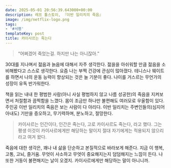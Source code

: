 ```yaml
---
date: 2025-05-01 20:56:39.643000+00:00
description: 레프 톨스토이, 『이반 일리치의 죽음』
image: /img/netflix-logo.png
tags:
- '#서평'
templateKey: post
title: 카이사르는 죽는다
---
```


> “어쩌겠어 죽었는걸. 하지만 나는 아니잖아.”

30대를 지나며서 젊음과 늙음에 대해서 자주 생각한다. 젊을을 아쉬워할 만큼 젊음을 소비해봤다고 스스로 생각한다. 요즘 나는 부쩍 건강에 관심이 많아졌다. 테니스나 웨이트를 하면서 나의 운동 능력이 향상되는 것은 늘 기분이 좋다. 나이를 거스르는 무언가의 성장이 유독 반가워한다.

책을 읽는 내내 한 평범한 사람(아니 사실 평범하지 않고 나름 성공한)의 죽음을 지켜보면서 처절함과 끔찍함을 느꼈다. 몸이 조금만 하나만 불편해도 여러모로 우울함이 있다. 주인공 이반 일리치의 죽음은 보는 사람이 다 아리다. 이반 일리치는 주변인들의(심지어 아내도) 기만을 증오하고, 무기력하며, 분노하고, 절망한다.

> 카이사르는 인간이다, 인간은 죽는다, 고로 카이사르도 죽는다, 라고 했다. 그는 평생 이것이 카이사르에게만 해당하는 말이지 절대 자기에게는 적용되지 않으리라고 여겨 왔다.

죽음에 대한 생각은, 꽤나 내 삶을 단순하고 본질적으로 바라보게 해준다. 지금 이 행복, 고통, 고뇌, 즐거움. 무엇이 사소하고 무엇이 중요해지는지 덤덤해지는 느낌이 든다. 나 또한 거동이 불편해지는 날이 오겠지. 카이사르에게만 해당하는 말이 아니니까.
